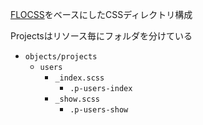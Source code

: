 [FLOCSS](https://github.com/hiloki/flocss)をベースにしたCSSディレクトリ構成


Projectsはリソース毎にフォルダを分けている

- `objects/projects`
  - `users`
    - `_index.scss`
      - `.p-users-index`
    - `_show.scss`
      - `.p-users-show`
